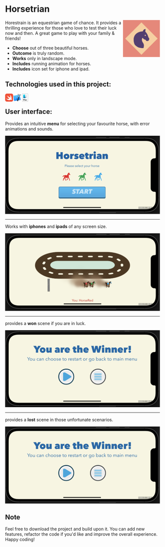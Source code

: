 # Horsetrian 

<img src="./Documentation/logo.png" align="right"
     alt="Xylo logo by MZ" width="120" height="120">

Horestrain is an equestrian game of chance. It provides a thrilling experience
for those who love to test their luck now and then. A great game to play with 
your family & friends!

* **Choose** out of three beautiful horses.
* **Outcome** is truly random.
* **Works** only in landscape mode.
* **Includes** running animation for horses.
* **Includes** icon set for iphone and ipad.

## Technologies used in this project:

<img align="left" alt="Swift" width="26px" src="https://raw.githubusercontent.com/github/explore/80688e429a7d4ef2fca1e82350fe8e3517d3494d/topics/swift/swift.png" />
<img align="left" alt="Xcode" width="26px" src="https://raw.githubusercontent.com/github/explore/80688e429a7d4ef2fca1e82350fe8e3517d3494d/topics/xcode/xcode.png" />
<img align="left" alt="Macos" width="26px" src="https://raw.githubusercontent.com/github/explore/80688e429a7d4ef2fca1e82350fe8e3517d3494d/topics/macos/macos.png" />
<br />

## User interface:

Provides an intuitive **menu** for selecting your favourite horse, with
error animations and sounds.

<p align="center">
  <img src="./Documentation/menu.png" alt="picture" width="750">
</p>

---

Works with **iphones** and **ipads** of any screen size.

<p align="center">
  <img src="./Documentation/main.png" alt="picture" width="750">
</p>

---

provides a **won** scene if you are in luck.

<p align="center">
  <img src="./Documentation/won.png" alt="picture" width="750">
</p>

---

provides a **lost** scene in those unfortunate scenarios.

<p align="center">
  <img src="./Documentation/won.png" alt="picture" width="750">
</p>

## Note

Feel free to download the project and build upon it. You can add
new features, refactor the code if you'd like and improve 
the overall experience. Happy coding!